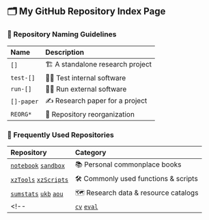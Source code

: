 ## 🗂 My GitHub Repository Index Page

### 📔 Repository Naming Guidelines
| Name | Description |
| :--- | :--- |
|`[]`|🏗 A standalone research project|
|`test-[]`|👩‍💻 Test internal software|
|`run-[]`|🏃‍♀️ Run external software|
|`[]-paper`|✍ Research paper for a project|
|`REORG*`|🌱 Repository reorganization|

### 📖 Frequently Used Repositories
| Repository | Category |
| :--- | :--- |
|[`notebook`](https://github.com/xiangzhu/notebook) [`sandbox`](https://github.com/xiangzhu/sandbox) |📚 Personal commonplace books |
|[`xzTools`](https://github.com/xiangzhu/xzTools) [`xzScripts`](https://github.com/xiangzhu/xzScripts) |🛠 Commonly used functions & scripts |
|[`sumstats`](https://github.com/xiangzhu/sumstats) [`ukb`](https://github.com/xiangzhu/ukb) [`aou`](https://github.com/xiangzhu/aou) |🗺 Research data & resource catalogs |
<!--|[`cv`](https://github.com/xiangzhu/cv) [`eval`](https://github.com/xiangzhu/eval) |⏱ Career & personal growth trackers |-->

<!--
GitHub repos to be reactivated ASAP
https://github.com/xiangzhu/ukbb-geneds
https://github.com/xiangzhu/rss-h2g
https://github.com/xiangzhu/rss-ash

GitHub repos to be repurposed ASAP
-->

